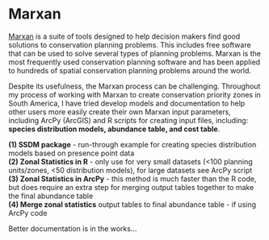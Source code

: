 # Marxan
[Marxan](http://marxan.org/) is a suite of tools designed to help decision makers find good solutions to conservation planning problems. This includes free software that can be used to solve several types of planning problems. Marxan is the most frequently used conservation planning software and has been applied to hundreds of spatial conservation planning problems around the world.

Despite its usefulness, the Marxan process can be challenging. Throughout my process of working with Marxan to create conservation priority zones in South America, I have tried develop models and documentation to help other users more easily create their own Marxan input parameters, including ArcPy (ArcGIS) and R scripts for creating input files, including: **species distribution models, abundance table, and cost table**.

**(1) SSDM package** - run-through example for creating species distribution models based on presence point data <br>
**(2) Zonal Statistics in R** - only use for very small datasets (<100 planning units/zones, <50 distribution models), for large datasets see ArcPy script <br>
**(3) Zonal Statistics in ArcPy** - this method is much faster than the R code, but does require an extra step for merging output tables together to make the final abundance table<br>
**(4) Merge zonal statistics** output tables to final abundance table - if using ArcPy code

Better documentation is in the works...

